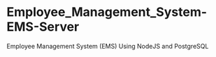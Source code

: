 # Employee_Management_System-EMS-Server
Employee Management System (EMS) Using NodeJS and PostgreSQL
